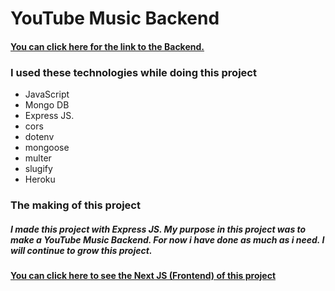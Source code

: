 # YouTube Music Backend

#### [You can click here for the link to the Backend.](https://youtube-music-backend.vercel.app/)

### I used these technologies while doing this project

* JavaScript
* Mongo DB
* Express JS.
* cors
* dotenv
* mongoose
* multer
* slugify
* Heroku

### The making of this project

##### I made this project with Express JS. My purpose in this project was to make a YouTube Music Backend. For now i have done as much as i need. I will continue to grow this project.

#### [You can click here to see the Next JS (Frontend) of this project](https://github.com/KamilcanCelik/YouTube-Music-Frontend)
